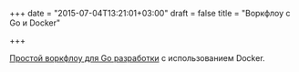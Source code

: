 +++
date = "2015-07-04T13:21:01+03:00"
draft = false
title = "Воркфлоу c Go и Docker"

+++

<p><a href="http://blog.crowdpatent.com/a-go-docker-workflow/">Простой воркфлоу для Go разработки</a> с использованием Docker.</p>

